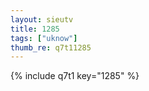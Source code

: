 ```yaml
--- 
layout: sieutv
title: 1285
tags: ["uknow"]
thumb_re: q7t11285
---
```

{% include q7t1 key="1285" %} 

